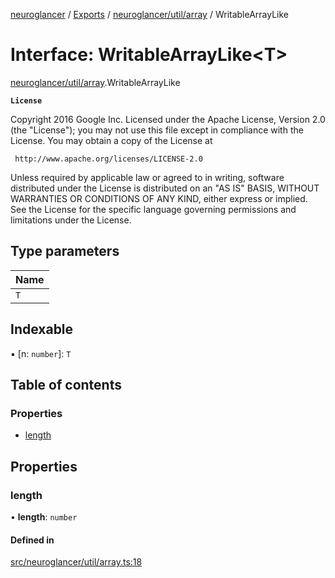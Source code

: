 [neuroglancer](../README.md) / [Exports](../modules.md) / [neuroglancer/util/array](../modules/neuroglancer_util_array.md) / WritableArrayLike

# Interface: WritableArrayLike<T\>

[neuroglancer/util/array](../modules/neuroglancer_util_array.md).WritableArrayLike

**`License`**

Copyright 2016 Google Inc.
Licensed under the Apache License, Version 2.0 (the "License");
you may not use this file except in compliance with the License.
You may obtain a copy of the License at

     http://www.apache.org/licenses/LICENSE-2.0

Unless required by applicable law or agreed to in writing, software
distributed under the License is distributed on an "AS IS" BASIS,
WITHOUT WARRANTIES OR CONDITIONS OF ANY KIND, either express or implied.
See the License for the specific language governing permissions and
limitations under the License.

## Type parameters

| Name |
| :------ |
| `T` |

## Indexable

▪ [n: `number`]: `T`

## Table of contents

### Properties

- [length](neuroglancer_util_array.WritableArrayLike.md#length)

## Properties

### length

• **length**: `number`

#### Defined in

[src/neuroglancer/util/array.ts:18](https://github.com/ActiveBrainAtlas2/neuroglancer/blob/91617476/src/neuroglancer/util/array.ts#L18)
